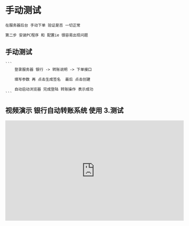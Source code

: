 # 手动测试 

   ```
   在服务器后台 手动下单 验证是否 一切正常
   
   第二步 安装PC程序 和 配置ie 很容易出现问题
   ```


## 手动测试

    ```
        登录服务器 银行 -> 转账说明 -> 下单接口
       
        填写参数 再 点击生成签名  最后 点击创建
        
        自动启动浏览器 完成登陆 转账操作 表示成功
    ```
   
   
   
   
   
   


## 视频演示 银行自动转账系统 使用 3.测试

<iframe width="560" height="315" src="https://www.youtube.com/embed/HvNBla_XSNU" frameborder="0" allow="accelerometer; autoplay; encrypted-media; gyroscope; picture-in-picture" allowfullscreen></iframe>

